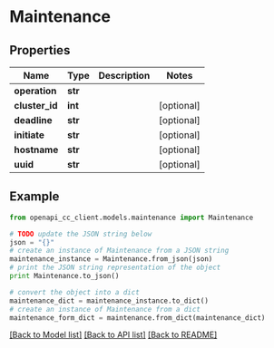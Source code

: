 # Maintenance


## Properties
Name | Type | Description | Notes
------------ | ------------- | ------------- | -------------
**operation** | **str** |  | 
**cluster_id** | **int** |  | [optional] 
**deadline** | **str** |  | [optional] 
**initiate** | **str** |  | [optional] 
**hostname** | **str** |  | [optional] 
**uuid** | **str** |  | [optional] 

## Example

```python
from openapi_cc_client.models.maintenance import Maintenance

# TODO update the JSON string below
json = "{}"
# create an instance of Maintenance from a JSON string
maintenance_instance = Maintenance.from_json(json)
# print the JSON string representation of the object
print Maintenance.to_json()

# convert the object into a dict
maintenance_dict = maintenance_instance.to_dict()
# create an instance of Maintenance from a dict
maintenance_form_dict = maintenance.from_dict(maintenance_dict)
```
[[Back to Model list]](../README.md#documentation-for-models) [[Back to API list]](../README.md#documentation-for-api-endpoints) [[Back to README]](../README.md)


